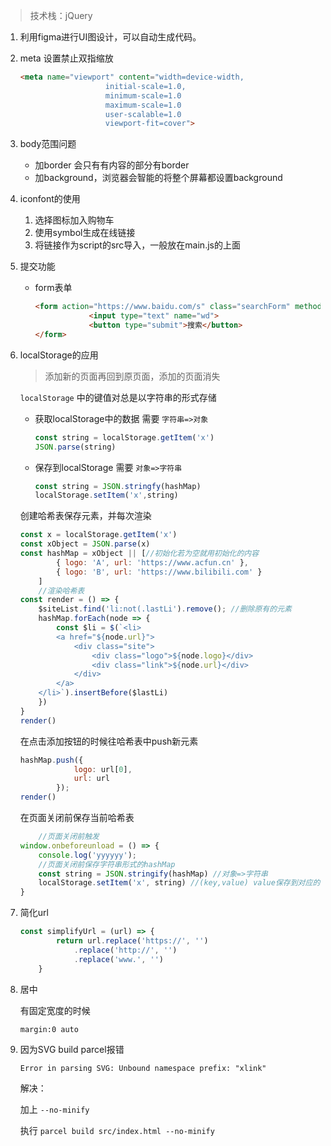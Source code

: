 > 技术栈：jQuery

1. 利用figma进行UI图设计，可以自动生成代码。

2. meta 设置禁止双指缩放

   ```html
   <meta name="viewport" content="width=device-width, 
                      initial-scale=1.0,
                      minimum-scale=1.0
                      maximum-scale=1.0
                      user-scalable=1.0
                      viewport-fit=cover">
   ```

3. body范围问题

   - 加border 会只有有内容的部分有border
   - 加background，浏览器会智能的将整个屏幕都设置background

4. iconfont的使用

   1. 选择图标加入购物车
   2. 使用symbol生成在线链接
   3. 将链接作为script的src导入，一般放在main.js的上面

5. 提交功能

   - form表单

     ```html
     <form action="https://www.baidu.com/s" class="searchForm" method="get" target="_blank">
                 <input type="text" name="wd">
                 <button type="submit">搜索</button>
     </form>
     ```

6. localStorage的应用

   > 添加新的页面再回到原页面，添加的页面消失

   `localStorage` 中的键值对总是以字符串的形式存储

   - 获取localStorage中的数据 需要 `字符串=>对象`

     ```js
     const string = localStorage.getItem('x')
     JSON.parse(string)
     ```

   - 保存到localStorage 需要 `对象=>字符串` 

     ```js
     const string = JSON.stringfy(hashMap)
     localStorage.setItem('x',string)
     ```

     

   创建哈希表保存元素，并每次渲染

   ```js
   const x = localStorage.getItem('x')
   const xObject = JSON.parse(x)
   const hashMap = xObject || [//初始化若为空就用初始化的内容
           { logo: 'A', url: 'https://www.acfun.cn' },
           { logo: 'B', url: 'https://www.bilibili.com' }
       ]
       //渲染哈希表
   const render = () => {
       $siteList.find('li:not(.lastLi').remove(); //删除原有的元素
       hashMap.forEach(node => {
           const $li = $(`<li>
           <a href="${node.url}">
               <div class="site">
                   <div class="logo">${node.logo}</div>
                   <div class="link">${node.url}</div>
               </div>
           </a>
       </li>`).insertBefore($lastLi)
       })
   }
   render()
   ```

   在点击添加按钮的时候往哈希表中push新元素

   ```js
   hashMap.push({
               logo: url[0],
               url: url
           });
   render()
   ```

   在页面关闭前保存当前哈希表

   ```js
       //页面关闭前触发
   window.onbeforeunload = () => {
       console.log('yyyyyy');
       //页面关闭前保存字符串形式的hashMap
       const string = JSON.stringify(hashMap) //对象=>字符串
       localStorage.setItem('x', string) //(key,value) value保存到对应的key里面
   }
   ```

7. 简化url

   ```js
   const simplifyUrl = (url) => {
           return url.replace('https://', '')
               .replace('http://', '')
               .replace('www.', '')
       }
   ```

8. 居中

   有固定宽度的时候 

   `margin:0 auto`

9. 因为SVG build parcel报错

   `Error in parsing SVG: Unbound namespace prefix: "xlink"`

   解决：

   加上 `--no-minify`

   执行 `parcel build src/index.html --no-minify`

